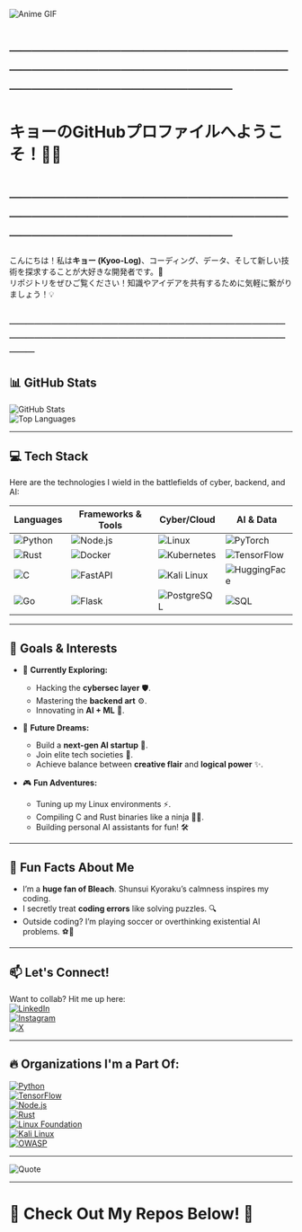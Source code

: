 ![Anime GIF](https://media1.tenor.com/m/QXofQ7M8os4AAAAd/shunsui-kyoraku.gif)

# ──────────────────────────────────────────────────────────────────────
#                         キョーのGitHubプロファイルへようこそ！🚀✨
# ──────────────────────────────────────────────────────────────────────

こんにちは！私は**キョー (Kyoo-Log)**、コーディング、データ、そして新しい技術を探求することが大好きな開発者です。🌟  
リポジトリをぜひご覧ください！知識やアイデアを共有するために気軽に繋がりましょう！💡

─────────────────────────────────────────────────────────────────────
---

## 📊 GitHub Stats  
![GitHub Stats](https://github-readme-stats.vercel.app/api?username=kyoo-log&show_icons=true&theme=tokyonight&hide_border=true)  
![Top Languages](https://github-readme-stats.vercel.app/api/top-langs/?username=kyoo-log&layout=compact&theme=tokyonight&hide_border=true&langs_count=10)  

---

## 💻 Tech Stack  

Here are the technologies I wield in the battlefields of cyber, backend, and AI:  

| **Languages**   | **Frameworks & Tools**      | **Cyber/Cloud**         | **AI & Data**         |
|------------------|-----------------------------|--------------------------|-----------------------|
| ![Python](https://img.shields.io/badge/Python-3776AB?style=for-the-badge&logo=python&logoColor=white) | ![Node.js](https://img.shields.io/badge/Node.js-339933?style=for-the-badge&logo=node.js&logoColor=white) | ![Linux](https://img.shields.io/badge/Linux-FCC624?style=for-the-badge&logo=linux&logoColor=black) | ![PyTorch](https://img.shields.io/badge/PyTorch-EE4C2C?style=for-the-badge&logo=pytorch&logoColor=white) |
| ![Rust](https://img.shields.io/badge/Rust-000000?style=for-the-badge&logo=rust&logoColor=white) | ![Docker](https://img.shields.io/badge/Docker-2496ED?style=for-the-badge&logo=docker&logoColor=white) | ![Kubernetes](https://img.shields.io/badge/Kubernetes-326CE5?style=for-the-badge&logo=kubernetes&logoColor=white) | ![TensorFlow](https://img.shields.io/badge/TensorFlow-FF6F00?style=for-the-badge&logo=tensorflow&logoColor=white) |
| ![C](https://img.shields.io/badge/C-00599C?style=for-the-badge&logo=c&logoColor=white) | ![FastAPI](https://img.shields.io/badge/FastAPI-009688?style=for-the-badge&logo=fastapi&logoColor=white) | ![Kali Linux](https://img.shields.io/badge/KaliLinux-557C94?style=for-the-badge&logo=kalilinux&logoColor=white) | ![HuggingFace](https://img.shields.io/badge/HuggingFace-FE5184?style=for-the-badge&logo=huggingface&logoColor=white) |
| ![Go](https://img.shields.io/badge/Go-00ADD8?style=for-the-badge&logo=go&logoColor=white) | ![Flask](https://img.shields.io/badge/Flask-000000?style=for-the-badge&logo=flask&logoColor=white) | ![PostgreSQL](https://img.shields.io/badge/PostgreSQL-316192?style=for-the-badge&logo=postgresql&logoColor=white) | ![SQL](https://img.shields.io/badge/SQL-003B57?style=for-the-badge&logo=sqlite&logoColor=white) |

---

## 🎯 Goals & Interests  

- 🌱 **Currently Exploring:**  
  - Hacking the **cybersec layer** 🛡️.  
  - Mastering the **backend art** ⚙️.  
  - Innovating in **AI + ML** 🤖.  

- 🚀 **Future Dreams:**  
  - Build a **next-gen AI startup** 🚀.  
  - Join elite tech societies 🌌.  
  - Achieve balance between **creative flair** and **logical power** ✨.  

- 🎮 **Fun Adventures:**  
  - Tuning up my Linux environments ⚡.  
  - Compiling C and Rust binaries like a ninja 🐱‍👤.  
  - Building personal AI assistants for fun! 🛠️  

---

## 🌟 Fun Facts About Me  
- I’m a **huge fan of Bleach**. Shunsui Kyoraku’s calmness inspires my coding.  
- I secretly treat **coding errors** like solving puzzles. 🔍  
- Outside coding? I’m playing soccer or overthinking existential AI problems. ⚽🧠  

---

## 📫 Let's Connect!  
Want to collab? Hit me up here:  
[![LinkedIn](https://img.shields.io/badge/LinkedIn-0077B5?style=for-the-badge&logo=linkedin&logoColor=white)](https://linkedin.com/in/movahmi)  
[![Instagram](https://img.shields.io/badge/Instagram-E4405F?style=for-the-badge&logo=instagram&logoColor=white)](https://instagram.com/movahmi)  
[![X](https://img.shields.io/badge/X-000000?style=for-the-badge&logo=x&logoColor=white)](https://x.com/kyo91_)  

---

## 🔥 Organizations I'm a Part Of:  

[![Python](https://img.shields.io/badge/Organization-Python-3776AB?style=for-the-badge&logo=python&logoColor=white)](https://github.com/python/cpython)  
[![TensorFlow](https://img.shields.io/badge/Organization-TensorFlow-FF6F00?style=for-the-badge&logo=tensorflow&logoColor=white)](https://github.com/tensorflow/tensorflow)  
[![Node.js](https://img.shields.io/badge/Organization-Node.js-339933?style=for-the-badge&logo=node.js&logoColor=white)](https://github.com/nodejs/node)  
[![Rust](https://img.shields.io/badge/Organization-Rust-000000?style=for-the-badge&logo=rust&logoColor=white)](https://github.com/rust-lang)  
[![Linux Foundation](https://img.shields.io/badge/Organization-Linux-FCC624?style=for-the-badge&logo=linux&logoColor=black)](https://linuxfoundation.org)  
[![Kali Linux](https://img.shields.io/badge/Organization-KaliLinux-557C94?style=for-the-badge&logo=kalilinux&logoColor=white)](https://www.kali.org/)  
[![OWASP](https://img.shields.io/badge/Organization-OWASP-000000?style=for-the-badge&logo=owasp&logoColor=white)](https://owasp.org/)  

---

![Quote](https://quotes-github-readme.vercel.app/api?type=horizontal&theme=radical)  

---
# 🔗 Check Out My Repos Below! 🌟  
